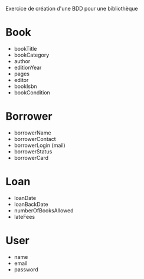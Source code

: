 Exercice de création d'une BDD pour une bibliothèque

<!-- Il faut un catalogue de livres -->

# Book
- bookTitle
- bookCategory
- author
- editionYear
- pages
- editor
- bookIsbn
- bookCondition

<!-- Il doit y avoir une liste de livre
le livre est marqué d'un drapeau s'il est déjà emprunté -->

# Borrower
- borrowerName
- borrowerContact
- borrowerLogin (mail)
- borrowerStatus
- borrowerCard

<!-- Ne peut pas se connecter mais peut s'inscrire grâce à un mail via un formulaire
Système de vérification de mail qui ne doit pas avoir déjà été utilisé -->

# Loan
- loanDate
- loanBackDate
- numberOfBooksAllowed
- lateFees

# User 
- name
- email
- password
<!-- le user est le bibliothécaire qui va avoir le pouvoir d'accorder l'emprunt demandé par le borrower. 
Il faut donc un formulaire d'authentification -->